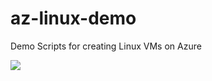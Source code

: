 # az-linux-demo
Demo Scripts for creating Linux VMs on Azure

![](https://github.com/sjohner/az-linux-demo/workflows/Deploy%20sample%20blog%20project%20to%20Azure/badge.svg)

